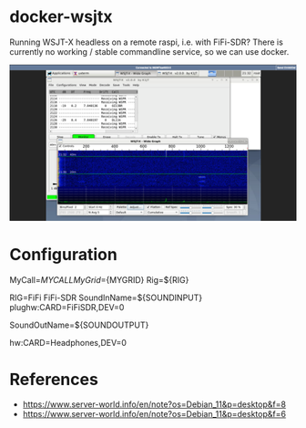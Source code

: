 # docker-wsjtx
Running WSJT-X headless on a remote raspi, i.e. with FiFi-SDR? There is currently no
working / stable commandline service, so we can use docker.

![Example: Running WSJTX in Docker with HTML5](doc/screenshot.png)

# Configuration
MyCall=${MYCALL}
MyGrid=${MYGRID}
Rig=${RIG}

RIG=FiFi FiFi-SDR
SoundInName=${SOUNDINPUT}
plughw:CARD=FiFiSDR,DEV=0

SoundOutName=${SOUNDOUTPUT}

hw:CARD=Headphones,DEV=0

# References
- https://www.server-world.info/en/note?os=Debian_11&p=desktop&f=8
- https://www.server-world.info/en/note?os=Debian_11&p=desktop&f=6